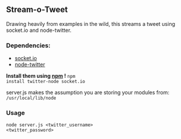 ## Stream-o-Tweet ##

Drawing heavily from examples in the wild, this streams a tweet using socket.io and node-twitter.

### Dependencies: ###

- [socket.io](https://github.com/LearnBoost/Socket.IO-node)
- [node-twitter](https://github.com/technoweenie/twitter-node)

__Install them using [npm](https://github.com/isaacs/npm) !__
  <code>npm install twitter-node socket.io</code>

server.js makes the assumption you are storing your modules from:
  <code>/usr/local/lib/node</code>
  
### Usage ###

<code>node server.js <twitter_username> <twitter_password> </code>
